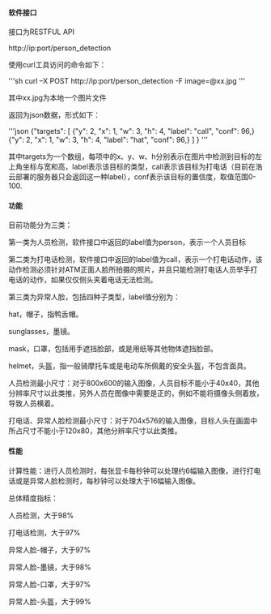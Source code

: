 #### 软件接口

接口为RESTFUL API

http://ip:port/person_detection

使用curl工具访问的命令如下：

'''sh
curl –X POST http://ip:port/person_detection -F image=@xx.jpg
'''

其中xx.jpg为本地一个图片文件

返回为json数据，形式如下：

'''json
{"targets":
	[
	{"y": 2, "x": 1, "w": 3, "h": 4, "label": "call", "conf": 96,}
	{"y": 2, "x": 1, "w": 3, "h": 4, "label": "hat", "conf": 96,}
	]
}
'''

其中targets为一个数组，每项中的x、y、w、h分别表示在图片中检测到目标的左上角坐标与宽和高，label表示该目标的类型，call表示该目标为打电话（目前在浩云部署的服务器只会返回这一种label），conf表示该目标的置信度，取值范围0-100.

#### 功能

目前功能分为三类：

第一类为人员检测，软件接口中返回的label值为person，表示一个人员目标

第二类为打电话检测，软件接口中返回的label值为call，表示一个打电话动作，该动作检测必须针对ATM正面人脸所拍摄的照片，并且只能检测打电话人员举手打电话的动作，如果仅仅侧头夹着电话无法检测。

第三类为异常人脸，包括四种子类型，label值分别为：

hat，帽子，指鸭舌帽。

sunglasses，墨镜。

mask，口罩，包括用手遮挡脸部，或是用纸等其他物体遮挡脸部。

helmet，头盔，指一般骑摩托车或是电动车所佩戴的安全头盔，不包含面具。

人员检测最小尺寸：对于800x600的输入图像，人员目标不能小于40x40，其他分辨率尺寸以此类推，另外人员在图像中需要是正的，例如不能将摄像头侧着放，导致人员横着。

打电话、异常人脸检测最小尺寸：对于704x576的输入图像，目标人头在画面中所占尺寸不能小于120x80，其他分辨率尺寸以此类推。

#### 性能

计算性能：进行人员检测时，每张显卡每秒钟可以处理约6幅输入图像，进行打电话或是异常人脸检测时，每秒钟可以处理大于16幅输入图像。

总体精度指标：

人员检测，大于98%

打电话检测，大于97%

异常人脸-帽子，大于97%

异常人脸-墨镜，大于98%

异常人脸-口罩，大于97%

异常人脸-头盔，大于99%

